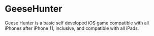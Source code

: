 # GeeseHunter
Geese Hunter is a basic self developed iOS game compatible with all iPhones after iPhone 11, inclusive, and compatible with all iPads.
